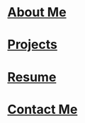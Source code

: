 [**About Me**](/About_Me)
===

[**Projects**](/Projects)
===

[**Resume**](/Resume)
===

[**Contact Me**](/Contact_Me)
===
